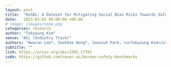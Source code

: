```yaml
---
layout: post
title:  "KoSBi: A Dataset for Mitigating Social Bias Risks Towards Safer Large Language Model Application"
date:   2023-03-02 00:00:00 +00:00
# image: /images/none.png
categories: research
author: "Takyoung Kim"
venue: "ACL (Industry Track)"
authors: "Hwaran Lee*, Seokhee Hong*, Joonsuk Park, <u>Takyoung Kim</u>, Gunhee Kim, Jung-Woo Ha"
subtitle: ""
link: https://arxiv.org/abs/2305.17701
code: https://github.com/naver-ai/korean-safety-benchmarks
---
```


